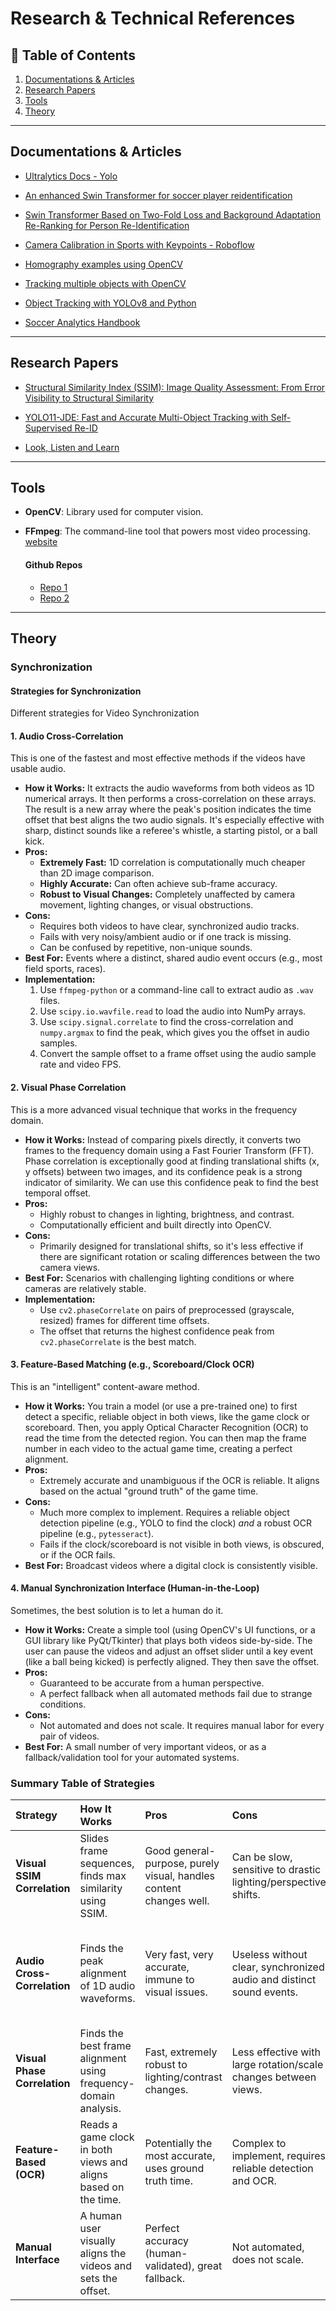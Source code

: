 # Research & Technical References



## 🧭 Table of Contents
1. [Documentations & Articles](#documentations)
2. [Research Papers](#research-papers)
3. [Tools](#tools)
4. [Theory](#theory)

---

## Documentations & Articles

- [Ultralytics Docs - Yolo](https://docs.ultralytics.com/)

- [An enhanced Swin Transformer for soccer player reidentification](https://www.nature.com/articles/s41598-024-51767-4#:~:text=exist%20between%20sport%20player%20ReID,identify%20players.%20These%20problems%20are)

- [Swin Transformer Based on Two-Fold Loss and Background Adaptation Re-Ranking for Person Re-Identification](https://www.mdpi.com/2079-9292/11/13/1941)


- [Camera Calibration in Sports with Keypoints - Roboflow](https://blog.roboflow.com/camera-calibration-sports-computer-vision/)

- [Homography examples using OpenCV](https://learnopencv.com/homography-examples-using-opencv-python-c/)

- [Tracking multiple objects with OpenCV](https://pyimagesearch.com/2018/08/06/tracking-multiple-objects-with-opencv/)

- [Object Tracking with YOLOv8 and Python](https://pyimagesearch.com/2024/06/17/object-tracking-with-yolov8-and-python/)

- [Soccer Analytics Handbook](https://github.com/devinpleuler/analytics-handbook/blob/master/soccer_analytics_handbook.ipynb)
---

## Research Papers


- [Structural Similarity Index (SSIM): Image Quality Assessment: From Error Visibility to Structural Similarity](https://www.cns.nyu.edu/pub/eero/wang03-reprint.pdf)

- [YOLO11-JDE: Fast and Accurate Multi-Object Tracking with Self-Supervised Re-ID](https://arxiv.org/abs/2501.13710)

- [Look, Listen and Learn](https://arxiv.org/abs/1705.08168#)
    
    

---

## Tools

- **OpenCV**: Library used for computer vision.

- **FFmpeg**: The command-line tool that powers most video processing. [website](https://ffmpeg.org/)

    #### Github Repos
    - [Repo 1](https://github.com/ML-KULeuven/)
    - [Repo 2](https://github.com/Friends-of-Tracking-Data-FoTD)



---
## Theory




### Synchronization

#### Strategies for Synchronization

Different strategies for Video Synchronization

#### 1\. Audio Cross-Correlation

This is one of the fastest and most effective methods if the videos have usable audio.

  * **How it Works:** It extracts the audio waveforms from both videos as 1D numerical arrays. It then performs a cross-correlation on these arrays. The result is a new array where the peak's position indicates the time offset that best aligns the two audio signals. It's especially effective with sharp, distinct sounds like a referee's whistle, a starting pistol, or a ball kick.
  * **Pros:**
      * **Extremely Fast:** 1D correlation is computationally much cheaper than 2D image comparison.
      * **Highly Accurate:** Can often achieve sub-frame accuracy.
      * **Robust to Visual Changes:** Completely unaffected by camera movement, lighting changes, or visual obstructions.
  * **Cons:**
      * Requires both videos to have clear, synchronized audio tracks.
      * Fails with very noisy/ambient audio or if one track is missing.
      * Can be confused by repetitive, non-unique sounds.
  * **Best For:** Events where a distinct, shared audio event occurs (e.g., most field sports, races).
  * **Implementation:**
    1.  Use `ffmpeg-python` or a command-line call to extract audio as `.wav` files.
    2.  Use `scipy.io.wavfile.read` to load the audio into NumPy arrays.
    3.  Use `scipy.signal.correlate` to find the cross-correlation and `numpy.argmax` to find the peak, which gives you the offset in audio samples.
    4.  Convert the sample offset to a frame offset using the audio sample rate and video FPS.

#### 2\. Visual Phase Correlation

This is a more advanced visual technique that works in the frequency domain.

  * **How it Works:** Instead of comparing pixels directly, it converts two frames to the frequency domain using a Fast Fourier Transform (FFT). Phase correlation is exceptionally good at finding translational shifts (x, y offsets) between two images, and its confidence peak is a strong indicator of similarity. We can use this confidence peak to find the best temporal offset.
  * **Pros:**
      * Highly robust to changes in lighting, brightness, and contrast.
      * Computationally efficient and built directly into OpenCV.
  * **Cons:**
      * Primarily designed for translational shifts, so it's less effective if there are significant rotation or scaling differences between the two camera views.
  * **Best For:** Scenarios with challenging lighting conditions or where cameras are relatively stable.
  * **Implementation:**
      * Use `cv2.phaseCorrelate` on pairs of preprocessed (grayscale, resized) frames for different time offsets.
      * The offset that returns the highest confidence peak from `cv2.phaseCorrelate` is the best match.

#### 3\. Feature-Based Matching (e.g., Scoreboard/Clock OCR)

This is an "intelligent" content-aware method.

  * **How it Works:** You train a model (or use a pre-trained one) to first detect a specific, reliable object in both views, like the game clock or scoreboard. Then, you apply Optical Character Recognition (OCR) to read the time from the detected region. You can then map the frame number in each video to the actual game time, creating a perfect alignment.
  * **Pros:**
      * Extremely accurate and unambiguous if the OCR is reliable. It aligns based on the actual "ground truth" of the game time.
  * **Cons:**
      * Much more complex to implement. Requires a reliable object detection pipeline (e.g., YOLO to find the clock) *and* a robust OCR pipeline (e.g., `pytesseract`).
      * Fails if the clock/scoreboard is not visible in both views, is obscured, or if the OCR fails.
  * **Best For:** Broadcast videos where a digital clock is consistently visible.

#### 4\. Manual Synchronization Interface (Human-in-the-Loop)

Sometimes, the best solution is to let a human do it.

  * **How it Works:** Create a simple tool (using OpenCV's UI functions, or a GUI library like PyQt/Tkinter) that plays both videos side-by-side. The user can pause the videos and adjust an offset slider until a key event (like a ball being kicked) is perfectly aligned. They then save the offset.
  * **Pros:**
      * Guaranteed to be accurate from a human perspective.
      * A perfect fallback when all automated methods fail due to strange conditions.
  * **Cons:**
      * Not automated and does not scale. It requires manual labor for every pair of videos.
  * **Best For:** A small number of very important videos, or as a fallback/validation tool for your automated systems.

### Summary Table of Strategies

| Strategy | How It Works | Pros | Cons | Best For |
| :--- | :--- | :--- | :--- | :--- |
| **Visual SSIM Correlation** | Slides frame sequences, finds max similarity using SSIM. | Good general-purpose, purely visual, handles content changes well. | Can be slow, sensitive to drastic lighting/perspective shifts. | A robust default choice when audio is unavailable. |
| **Audio Cross-Correlation** | Finds the peak alignment of 1D audio waveforms. | Very fast, very accurate, immune to visual issues. | Useless without clear, synchronized audio and distinct sound events. | Sports with whistles, races with starting guns, interviews with clappers. |
| **Visual Phase Correlation**| Finds the best frame alignment using frequency-domain analysis. | Fast, extremely robust to lighting/contrast changes. | Less effective with large rotation/scale changes between views. | Videos with difficult or inconsistent lighting. |
| **Feature-Based (OCR)** | Reads a game clock in both views and aligns based on the time. | Potentially the most accurate, uses ground truth time. | Complex to implement, requires reliable detection and OCR. | Professional broadcasts with a consistent on-screen clock. |
| **Manual Interface** | A human user visually aligns the videos and sets the offset. | Perfect accuracy (human-validated), great fallback. | Not automated, does not scale. | Final validation, or when all automated methods fail. |




